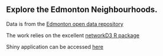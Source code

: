 ## Explore the Edmonton Neighbourhoods.
Data is from the [Edmonton open data repository](https://data.edmonton.ca/browse)

The work relies on the excellent [networkD3 R package](https://github.com/christophergandrud/networkD3)

Shiny application can be accessed [here](https://bengready.shinyapps.io/NeighbourhoodSimilarity/)
